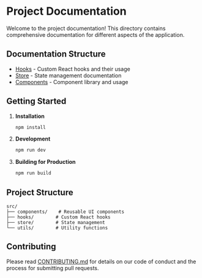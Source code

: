 # Project Documentation

Welcome to the project documentation! This directory contains comprehensive documentation for different aspects of the application.

## Documentation Structure

- [Hooks](/docs/hooks/README.md) - Custom React hooks and their usage
- [Store](/docs/store/README.md) - State management documentation
- [Components](/docs/components/README.md) - Component library and usage

## Getting Started

1. **Installation**
   ```bash
   npm install
   ```

2. **Development**
   ```bash
   npm run dev
   ```

3. **Building for Production**
   ```bash
   npm run build
   ```

## Project Structure

```
src/
├── components/    # Reusable UI components
├── hooks/        # Custom React hooks
├── store/        # State management
└── utils/        # Utility functions
```

## Contributing

Please read [CONTRIBUTING.md](CONTRIBUTING.md) for details on our code of conduct and the process for submitting pull requests.
